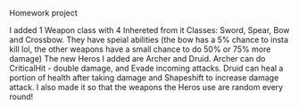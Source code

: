 Homework project

I added 1 Weapon class with 4 Inhereted from it Classes: Sword, Spear, Bow and Crossbow.
They have speial abilities (the bow has a 5% chance to insta kill lol, the other weapons have a small chance to do 50% or 75% more damage)
The new Heros I added are Archer and Druid. 
Archer can do CriticalHit - double damage, and Evade incoming attacks.
Druid can heal a portion of health after taking damage and Shapeshift to increase damage attack.
I also made it so that the weapons the Heros use are random every round!
